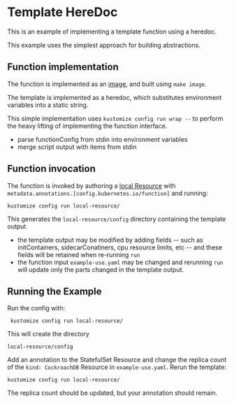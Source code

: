 # Template HereDoc

This is an example of implementing a template function using a heredoc.

This example uses the simplest approach for building abstractions.

## Function implementation

The function is implemented as an [image](image), and built using `make image`.

The template is implemented as a heredoc, which substitutes environment variables
into a static string.

This simple implementation uses `kustomize config run wrap --` to perform the
heavy lifting of implementing the function interface.

- parse functionConfig from stdin into environment variables
- merge script output with items from stdin

## Function invocation

The function is invoked by authoring a [local Resource](local-resource)
with `metadata.annotations.[config.kubernetes.io/function]` and running:

    kustomize config run local-resource/

This generates the `local-resource/config` directory containing the template output.

- the template output may be modified by adding fields -- such as initContainers,
  sidecarConatiners, cpu resource limits, etc -- and these fields will be retained
  when re-running `run`
- the function input `example-use.yaml` may be changed and rerunning `run` will update
  only the parts changed in the template output.

## Running the Example

Run the config with:

     kustomize config run local-resource/

This will create the directory

    local-resource/config

Add an annotation to the StatefulSet Resource and change the replica count of the
`kind: CockroachDB` Resource in `example-use.yaml`.  Rerun the template:

    kustomize config run local-resource/

The replica count should be updated, but your annotation should remain.
